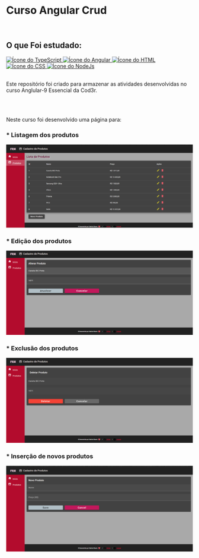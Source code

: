 # Curso Angular Crud
<br>
<h2><strong>O que Foi estudado:</strong></h2>

<div>
   <a href="https://www.typescriptlang.org/" target="_blank"> 
      <img src="https://skills.thijs.gg/icons?i=typescript" alt="Ícone do TypeScript"/> 
   </a>
   <a href="https://angular.io/" target="_blank"> 
      <img src="https://skills.thijs.gg/icons?i=angular" alt="Ícone do Angular"/>
   </a>
   <a href="https://developer.mozilla.org/pt-BR/docs/Web/HTML" target="_blank"> 
      <img src="https://skills.thijs.gg/icons?i=html" alt="Ícone do HTML"/> 
   </a>
   <a href="https://developer.mozilla.org/pt-BR/docs/Web/CSS" target="_blank"> 
      <img src="https://skills.thijs.gg/icons?i=css" alt="Ícone do CSS"/> 
   </a>
   <a href="https://nodejs.org/en/about" target="_blank"> 
      <img src="https://skills.thijs.gg/icons?i=nodejs" alt="Ícone do NodeJs"/> 
   </a>
</div>
<br>
<div>
   <p>
      Este repositório foi criado para armazenar as atividades desenvolvidas no curso Anglular-9 Essencial da Cod3r.
   </p>
   <br> 
   <br>
   <p>
      Neste curso foi desenvolvido uma página para:
   </p>
   <h3>* Listagem dos produtos</h3>
   <img src="frontend/src/assets/image-readme/cadastro.png"/> 
   <h3>* Edição dos produtos</h3>
   <img src="frontend/src/assets/image-readme/edicao.png"/> 
   <h3>* Exclusão dos produtos</h3>
   <img src="frontend/src/assets/image-readme/excluir.png"/> 
   <h3>* Inserção de novos produtos</h3>
   <img src="frontend/src/assets/image-readme/novo-produto.png"/> 
</div> 
